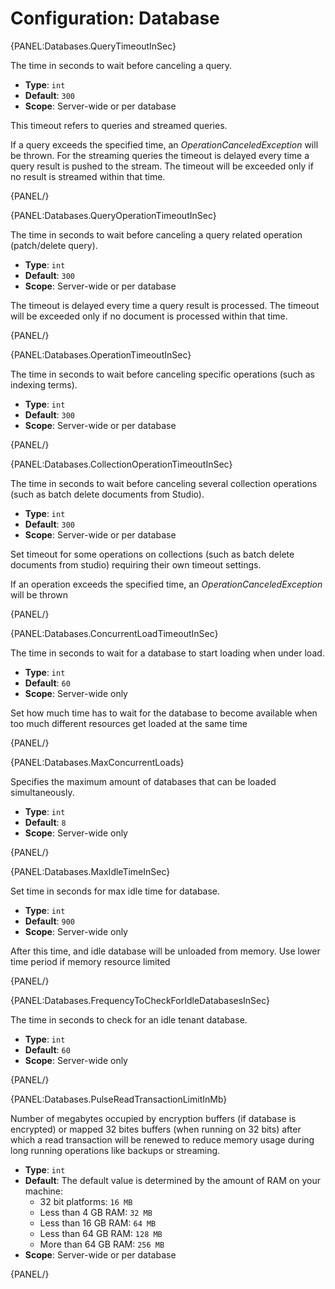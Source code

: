 # Configuration: Database

{PANEL:Databases.QueryTimeoutInSec}

The time in seconds to wait before canceling a query.

- **Type**: `int`
- **Default**: `300`
- **Scope**: Server-wide or per database

This timeout refers to queries and streamed queries.

If a query exceeds the specified time, an *OperationCanceledException* will be thrown. For the streaming queries the timeout is delayed every time a
query result is pushed to the stream. The timeout will be exceeded only if no result is streamed within that time.

{PANEL/}

{PANEL:Databases.QueryOperationTimeoutInSec}

The time in seconds to wait before canceling a query related operation (patch/delete query).

- **Type**: `int`
- **Default**: `300`
- **Scope**: Server-wide or per database

The timeout is delayed every time a query result is processed. The timeout will be exceeded only if no document is processed within that time.

{PANEL/}

{PANEL:Databases.OperationTimeoutInSec}

The time in seconds to wait before canceling specific operations (such as indexing terms).

- **Type**: `int`
- **Default**: `300`
- **Scope**: Server-wide or per database

{PANEL/}

{PANEL:Databases.CollectionOperationTimeoutInSec}

The time in seconds to wait before canceling several collection operations (such as batch delete documents from Studio).

- **Type**: `int`
- **Default**: `300`
- **Scope**: Server-wide or per database

Set timeout for some operations on collections (such as batch delete documents from studio) requiring their own timeout settings.

If an operation exceeds the specified time, an *OperationCanceledException* will be thrown

{PANEL/}

{PANEL:Databases.ConcurrentLoadTimeoutInSec}

The time in seconds to wait for a database to start loading when under load.

- **Type**: `int`
- **Default**: `60`
- **Scope**: Server-wide only

Set how much time has to wait for the database to become available when too much different resources get loaded at the same time

{PANEL/}

{PANEL:Databases.MaxConcurrentLoads}

Specifies the maximum amount of databases that can be loaded simultaneously.

- **Type**: `int`
- **Default**: `8`
- **Scope**: Server-wide only

{PANEL/}

{PANEL:Databases.MaxIdleTimeInSec}

Set time in seconds for max idle time for database.

- **Type**: `int`
- **Default**: `900`
- **Scope**: Server-wide only

After this time, and idle database will be unloaded from memory. Use lower time period if memory resource limited

{PANEL/}

{PANEL:Databases.FrequencyToCheckForIdleDatabasesInSec}

 The time in seconds to check for an idle tenant database.

- **Type**: `int`
- **Default**: `60`
- **Scope**: Server-wide only

{PANEL/}

{PANEL:Databases.PulseReadTransactionLimitInMb}

Number of megabytes occupied by encryption buffers (if database is encrypted) or mapped 32 bites buffers (when running on 32 bits) 
after which a read transaction will be renewed to reduce memory usage during long running operations like backups or streaming.  

- **Type**: `int`
- **Default**: The default value is determined by the amount of RAM on your machine:  
    * 32 bit platforms: `16 MB`  
    * Less than 4 GB RAM: `32 MB`  
    * Less than 16 GB RAM: `64 MB`  
    * Less than 64 GB RAM: `128 MB`  
    * More than 64 GB RAM: `256 MB`  
- **Scope**: Server-wide or per database  

{PANEL/}
